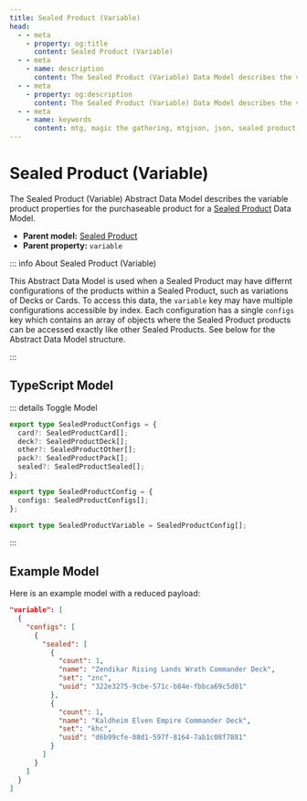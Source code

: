 ```yaml
---
title: Sealed Product (Variable)
head:
  - - meta
    - property: og:title
      content: Sealed Product (Variable)
  - - meta
    - name: description
      content: The Sealed Product (Variable) Data Model describes the variable product properties for the purchaseable product of a Set Data Model.
  - - meta
    - property: og:description
      content: The Sealed Product (Variable) Data Model describes the variable product properties for the purchaseable product of a Set Data Model.
  - - meta
    - name: keywords
      content: mtg, magic the gathering, mtgjson, json, sealed product variable product
---
```


# Sealed Product (Variable)

The Sealed Product (Variable) Abstract Data Model describes the variable product properties for the purchaseable product for a [Sealed Product](/data-models/sealed-product/) Data Model.

- **Parent model:** [Sealed Product](/data-models/sealed-product/)
- **Parent property:** `variable`

::: info About Sealed Product (Variable)

This Abstract Data Model is used when a Sealed Product may have differnt configurations of the products within a Sealed Product, such as variations of Decks or Cards. To access this data, the `variable` key may have multiple configurations accessible by index. Each configuration has a single `configs` key which contains an array of objects where the Sealed Product products can be accessed exactly like other Sealed Products. See below for the Abstract Data Model structure.

:::

## TypeScript Model

::: details Toggle Model

```TypeScript
export type SealedProductConfigs = {
  card?: SealedProductCard[];
  deck?: SealedProductDeck[];
  other?: SealedProductOther[];
  pack?: SealedProductPack[];
  sealed?: SealedProductSealed[];
};

export type SealedProductConfig = {
  configs: SealedProductConfigs[];
};

export type SealedProductVariable = SealedProductConfig[];
```

:::

## Example Model

Here is an example model with a reduced payload:

```JSON
"variable": [
  {
    "configs": [
      {
        "sealed": [
          {
            "count": 1,
            "name": "Zendikar Rising Lands Wrath Commander Deck",
            "set": "znc",
            "uuid": "322e3275-9cbe-571c-b84e-fbbca69c5d01"
          },
          {
            "count": 1,
            "name": "Kaldheim Elven Empire Commander Deck",
            "set": "khc",
            "uuid": "d6b99cfe-08d1-597f-8164-7ab1c08f7881"
          }
        ]
      }
    ]
  }
]
```
